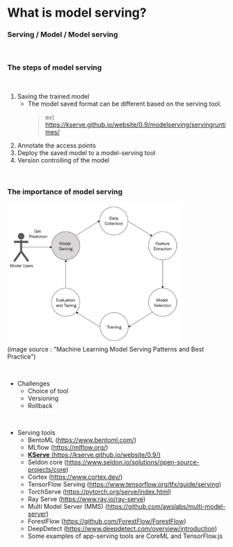# What is model serving?

### Serving / Model / Model serving
</br>

### The steps of model serving
</br>

1. Saving the trained model
    - The model saved format can be different based on the serving tool.
        > ex) <https://kserve.github.io/website/0.9/modelserving/servingruntimes/>
1. Annotate the access points
1. Deploy the saved model to a model-serving tool
1. Version controlling of the model

</br>

### The importance of model serving
<img src="../img/model-life-cycle.jpg" width="400px"></br>
(image source : "Machine Learning Model Serving Patterns and Best Practice")

</br>

- Challenges
    - Choice of tool
    - Versioning
    - Rollback
</br>

- Serving tools
    - BentoML (https://www.bentoml.com/)
    - MLflow (https://mlflow.org/)
    - <u>__KServe__ (https://kserve.github.io/website/0.9/)</u>
    - Seldon core (https://www.seldon.io/solutions/open-source-projects/core)
    - Cortex (https://www.cortex.dev/)
    - TensorFlow Serving (https://www.tensorflow.org/tfx/guide/serving)
    - TorchServe (https://pytorch.org/serve/index.html)
    - Ray Serve (https://www.ray.io/ray-serve)
    - Multi Model Server (MMS) (https://github.com/awslabs/multi-model-server)
    - ForestFlow (https://github.com/ForestFlow/ForestFlow)
    - DeepDetect (https://www.deepdetect.com/overview/introduction)
    - Some examples of app-serving tools are CoreML and TensorFlow.js

